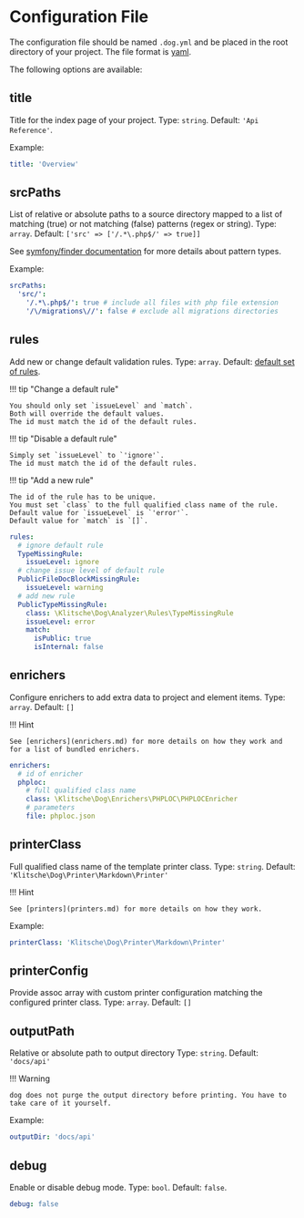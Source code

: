 # Configuration File

The configuration file should be named `.dog.yml` and be placed in the root directory of your project.
The file format is [yaml](https://yaml.org/).

The following options are available:

## title

Title for the index page of your project.
Type: `string`.
Default: `'Api Reference'`.

Example:

```yaml
title: 'Overview'
```

## srcPaths

List of relative or absolute paths to a source directory mapped to a list of matching (true) or not matching (false)
patterns (regex or string).
Type: `array`.
Default: `['src' => ['/.*\.php$/' => true]]`

See [symfony/finder documentation](https://symfony.com/doc/current/components/finder.html#path) for more details about
pattern types.

Example:

```yaml
srcPaths:
  'src/':
    '/.*\.php$/': true # include all files with php file extension
    '/\/migrations\//': false # exclude all migrations directories
```

## rules

Add new or change default validation rules.
Type: `array`.
Default: [default set of rules](rules.md).

!!! tip "Change a default rule"

    You should only set `issueLevel` and `match`.
    Both will override the default values.
    The id must match the id of the default rules.

!!! tip "Disable a default rule"
    
    Simply set `issueLevel` to `'ignore'`.
    The id must match the id of the default rules.

!!! tip "Add a new rule"

    The id of the rule has to be unique.
    You must set `class` to the full qualified class name of the rule.
    Default value for `issueLevel` is `'error'`.
    Default value for `match` is `[]`.

```yaml
rules:
  # ignore default rule
  TypeMissingRule:
    issueLevel: ignore
  # change issue level of default rule
  PublicFileDocBlockMissingRule:
    issueLevel: warning
  # add new rule
  PublicTypeMissingRule:
    class: \Klitsche\Dog\Analyzer\Rules\TypeMissingRule
    issueLevel: error
    match:
      isPublic: true
      isInternal: false
```

## enrichers

Configure enrichers to add extra data to project and element items.
Type: `array`.
Default: `[]`

!!! Hint

    See [enrichers](enrichers.md) for more details on how they work and for a list of bundled enrichers.

```yaml
enrichers:
  # id of enricher
  phploc:
    # full qualified class name
    class: \Klitsche\Dog\Enrichers\PHPLOC\PHPLOCEnricher
    # parameters
    file: phploc.json
```

## printerClass

Full qualified class name of the template printer class.
Type: `string`.
Default: `'Klitsche\Dog\Printer\Markdown\Printer'`

!!! Hint

    See [printers](printers.md) for more details on how they work.

Example:

```yaml
printerClass: 'Klitsche\Dog\Printer\Markdown\Printer'
```

## printerConfig

Provide assoc array with custom printer configuration matching the configured printer class.
Type: `array`.
Default: `[]`

## outputPath

Relative or absolute path to output directory
Type: `string`.
Default: `'docs/api'`

!!! Warning

    dog does not purge the output directory before printing. You have to take care of it yourself.

Example:

```yaml
outputDir: 'docs/api'
```

## debug

Enable or disable debug mode.
Type: `bool`.
Default: `false`.

```yaml
debug: false
```